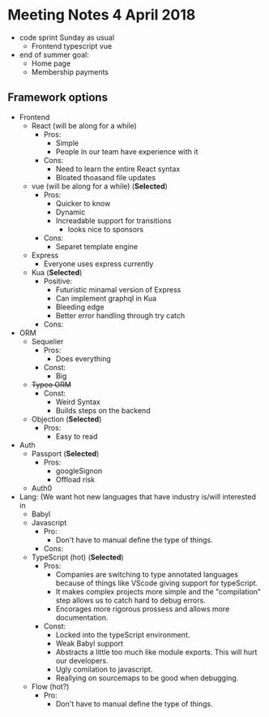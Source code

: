 # Meeting Notes 4 April 2018
- code sprint Sunday as usual
    - Frontend typescript vue
- end of summer goal:
    - Home page
    - Membership payments

## Framework options
- Frontend
    - React (will be along for a while)
        - Pros:
            - Simple
            - People in our team have experience with it
        - Cons:
            - Need to learn the entire React syntax
            - Bloated thoasand file updates
    - vue (will be along for a while) (**Selected**)
        - Pros:
            - Quicker to know
            - Dynamic
            - Increadable support for transitions
                - looks nice to sponsors
        - Cons:
            - Separet template engine
    - Express
        - Everyone uses express currently
    - Kua (**Selected**)
        - Positive:
            - Futuristic minamal version of Express
            - Can implement graphql in Kua
            - Bleeding edge
            - Better error handling through try catch
        - Cons:
- ORM
    - Sequelier
        - Pros:
            - Does everything
        - Const:
            - Big
    - ~~Typeo ORM~~
        - Const:
            - Weird Syntax
            - Builds steps on the backend
    - Objection (**Selected**)
        - Pros:
            - Easy to read
- Auth
    - Passport (**Selected**)
        - Pros:
            - googleSignon
            - Offload risk
    - Auth0
- Lang: (We want hot new languages that have industry is/will interested in
    - Babyl
    - Javascript
        - Pro:
            - Don't have to manual define the type of things.
        - Cons:
    - TypeScript (hot) (**Selected**)
        - Pros:
            - Companies are switching to type annotated languages because of
            things like VScode giving support for typeScript.
            - It makes complex projects more simple and the "compilation" step
            allows us to catch hard to debug errors.
            - Encorages more rigorous prossess and allows more documentation.
        - Const:
            - Locked into the typeScript environment.
            - Weak Babyl support
            - Abstracts a little too much like module exports. This will hurt
            our developers.
            - Ugly comilation to javascript.
            - Reallying on sourcemaps to be good when debugging.
    - Flow (hot?)
        - Pro:
            - Don't have to manual define the type of things.

